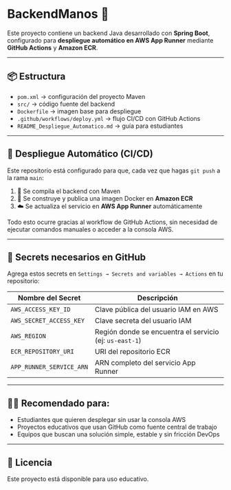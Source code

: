 # BackendManos 🚀

Este proyecto contiene un backend Java desarrollado con **Spring Boot**, configurado para **despliegue automático en AWS App Runner** mediante **GitHub Actions** y **Amazon ECR**.

---

## 📦 Estructura
 
- `pom.xml` → configuración del proyecto Maven  
- `src/` → código fuente del backend
- `Dockerfile` → imagen base para despliegue
- `.github/workflows/deploy.yml` → flujo CI/CD con GitHub Actions
- `README_Despliegue_Automatico.md` → guía para estudiantes 

---

## 🚀 Despliegue Automático (CI/CD)

Este repositorio está configurado para que, cada vez que hagas `git push` a la rama `main`:

1. 🔧 Se compila el backend con Maven
2. 🐳 Se construye y publica una imagen Docker en **Amazon ECR**
3. ☁️ Se actualiza el servicio en **AWS App Runner** automáticamente

Todo esto ocurre gracias al workflow de GitHub Actions, sin necesidad de ejecutar comandos manuales o acceder a la consola AWS.

---

## 🔐 Secrets necesarios en GitHub

Agrega estos secrets en `Settings → Secrets and variables → Actions` en tu repositorio:

| Nombre del Secret         | Descripción                                     |
|---------------------------|-------------------------------------------------|
| `AWS_ACCESS_KEY_ID`       | Clave pública del usuario IAM en AWS            |
| `AWS_SECRET_ACCESS_KEY`   | Clave secreta del usuario IAM                   |
| `AWS_REGION`              | Región donde se encuentra el servicio (ej: `us-east-1`) |
| `ECR_REPOSITORY_URI`      | URI del repositorio ECR                         |
| `APP_RUNNER_SERVICE_ARN`  | ARN completo del servicio App Runner            |

---

## 👨‍🎓 Recomendado para:

- Estudiantes que quieren desplegar sin usar la consola AWS
- Proyectos educativos que usan GitHub como fuente central de trabajo
- Equipos que buscan una solución simple, estable y sin fricción DevOps

---

## 📄 Licencia

Este proyecto está disponible para uso educativo.
